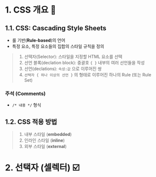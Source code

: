 # 1. CSS 개요 🎨
## 1.1. CSS: Cascading Style Sheets
 - 룰 기반(**Rule-based**)의 언어
 - 특정 요소, 특정 요소들의 집합의 스타일 규칙을 정의

 > 1. 선택자(Selector): 스타일을 지정할 HTML 요소를 선택
 > 2. 선언 블록(declation block): 중괄호 `{ }` 내부의 여러 선언들을 작성
 > 3. 선언(declations): `속성:값` 으로 이루어진 쌍
 > 4. `선택자 { 하나 이상의 선언 }` 의 형태로 이루어진 하나의 Rule (또는 Rule Set)

### 주석 (Comments)
 - `/* 내용 */` 형식

## 1.2. CSS 적용 방법
> 1. 내부 스타일 (**embedded**)
> 2. 인라인 스타일 (**inline**)
> 3. 외부 스타일 (**external**)

# 2. 선택자 (셀렉터) ☑️